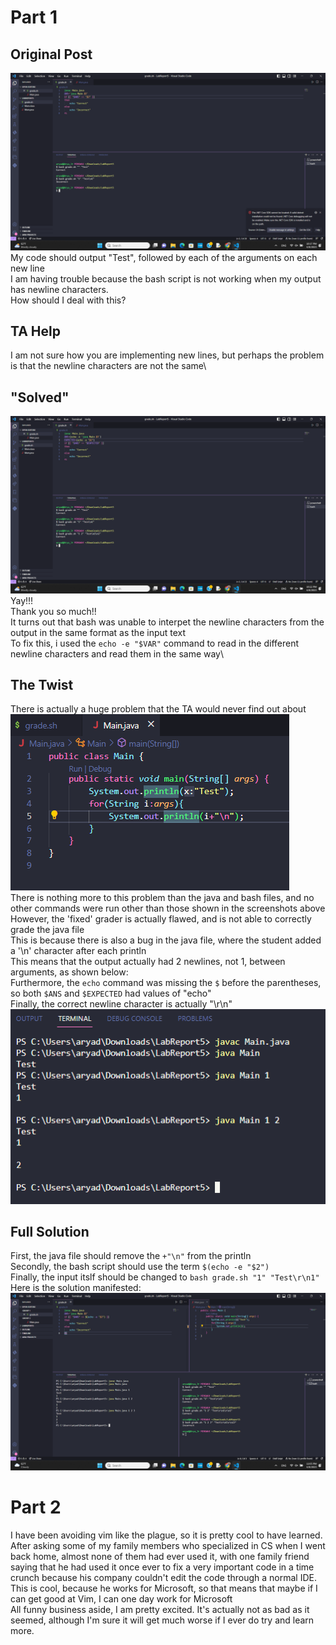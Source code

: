 # Part 1
## Original Post
![problem](Problem.png)\
My code should output "Test", followed by each of the arguments on each new line\
I am having trouble because the bash script is not working when my output has newline characters.\
How should I deal with this?
## TA Help
I am not sure how you are implementing new lines, but perhaps the problem is that the newline characters are not the same\
## "Solved"
![solved](Solved.png)\
Yay!!!\
Thank you so much!!\
It turns out that bash was unable to interpet the newline characters from the output in the same format as the input text\
To fix this, i used the `echo -e "$VAR"` command to read in the different newline characters and read them in the same way\
## The Twist
There is actually a huge problem that the TA would never find out about\
![code](Code.png)\
There is nothing more to this problem than the java and bash files, and no other commands were run other than those shown in the screenshots above\
However, the 'fixed' grader is actually flawed, and is not able to correctly grade the java file\
This is because there is also a bug in the java file, where the student added a '\n' character after each println\
This means that the output actually had 2 newlines, not 1, between arguments, as shown below:\
Furthermore, the `echo` command was missing the `$` before the parentheses, so both `$ANS` and `$EXPECTED` had values of "echo"\
Finally, the correct newline character is actually "\r\n"\
![manual output](ManualOutput.png)
## Full Solution
First, the java file should remove the `+"\n"` from the println\
Secondly, the bash script should use the term `$(echo -e "$2")`\
Finally, the input itslf should be changed to `bash grade.sh "1" "Test\r\n1"`\
Here is the solution manifested:\
![full solution](final.png)
# Part 2
I have been avoiding vim like the plague, so it is pretty cool to have learned.\
After asking some of my family members who specialized in CS when I went back home, almost none of them had ever used it, with one family friend saying that he had used it once ever to fix a very important code in a time crunch because his company couldn't edit the code through a normal IDE.\
This is cool, because he works for Microsoft, so that means that maybe if I can get good at Vim, I can one day work for Microsoft\
All funny business aside, I am pretty excited. It's actually not as bad as it seemed, although I'm sure it will get much worse if I ever do try and learn more.
